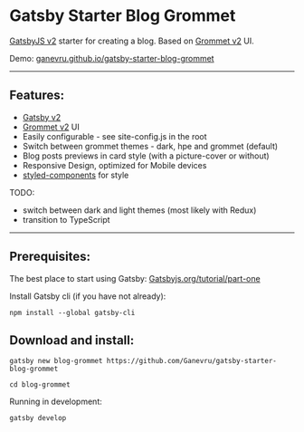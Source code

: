 # Gatsby Starter Blog Grommet

[GatsbyJS v2](https://www.gatsbyjs.org/) starter for creating a blog. Based on [Grommet v2](https://v2.grommet.io/) UI.

Demo: [ganevru.github.io/gatsby-starter-blog-grommet](https://ganevru.github.io/gatsby-starter-blog-grommet/)

---

## Features:

* [Gatsby v2](https://www.gatsbyjs.org/)
* [Grommet v2](https://v2.grommet.io/) UI
* Easily configurable - see site-config.js in the root
* Switch between grommet themes - dark, hpe and grommet (default)
* Blog posts previews in card style (with a picture-cover or without)
* Responsive Design, optimized for Mobile devices
* [styled-components](https://www.styled-components.com) for style

TODO: 
* switch between dark and light themes (most likely with Redux)
* transition to TypeScript
  
---

## Prerequisites:

The best place to start using Gatsby: [Gatsbyjs.org/tutorial/part-one](https://www.gatsbyjs.org/tutorial/part-one)

Install Gatsby cli (if you have not already):

```text
npm install --global gatsby-cli
```

## Download and install:

```text
gatsby new blog-grommet https://github.com/Ganevru/gatsby-starter-blog-grommet
```

```text
cd blog-grommet
```

Running in development:

```text
gatsby develop
```
